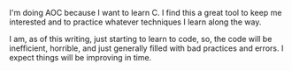 I'm doing AOC because I want to learn C. I find this a great tool to keep me interested and to
practice whatever techniques I learn along the way.

I am, as of this writing, just starting to learn to code, so, the code will be inefficient,
horrible, and just generally filled with bad practices and errors. I expect things will be improving
in time.

